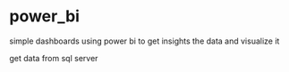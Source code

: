 # power_bi
simple dashboards using power bi to get insights the data and visualize it  

get data from sql server 


